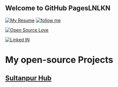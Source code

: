 ## Welcome to GitHub PagesLNLKN

[![My Resume](https://img.shields.io/badge/PRASHANT%20BADAL-Resume-brightgreen.svg)](https://prashant26199701.github.io/prashant.pdf) [![follow me](https://img.shields.io/github/followers/prashant26199701.svg?label=Follow%20m&style=social)](https://github.com/prashant26199701/)

[![Open Source Love](https://badges.frapsoft.com/os/v3/open-source.svg?v=102)](https://github.com/prashant26199701) 

[![Linked IN ](https://img.shields.io/badge/LinkedIN-Connect-1abc9c.svg)](https://www.linkedin.com/in/prashant-badal-aa5b91156/)


# My open-source Projects 

## [Sultanpur Hub](https://github.com/prashant26199701/sultanpurhub)

















